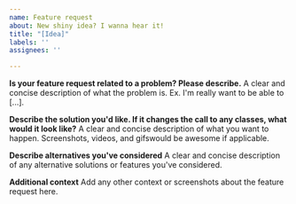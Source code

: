 ```yaml
---
name: Feature request
about: New shiny idea? I wanna hear it!
title: "[Idea]"
labels: ''
assignees: ''

---
```


**Is your feature request related to a problem? Please describe.**
A clear and concise description of what the problem is. Ex. I'm really want to be able to [...].

**Describe the solution you'd like. If it changes the call to any classes, what would it look like?**
A clear and concise description of what you want to happen. Screenshots, videos, and gifswould be awesome if applicable.

**Describe alternatives you've considered**
A clear and concise description of any alternative solutions or features you've considered.

**Additional context**
Add any other context or screenshots about the feature request here.
